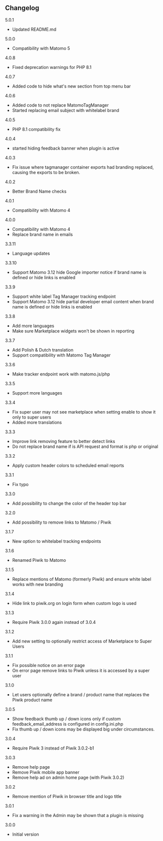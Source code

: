 ## Changelog

5.0.1
- Updated README.md

5.0.0
- Compatibility with Matomo 5

4.0.8
- Fixed deprecation warnings for PHP 8.1

4.0.7
- Added code to hide what's new section from top menu bar

4.0.6
- Added code to not replace MatomoTagManager
- Started replacing email subject with whitelabel brand

4.0.5
- PHP 8.1 compatibility fix

4.0.4
- started hiding feedback banner when plugin is active

4.0.3
- Fix issue where tagmanager container exports had branding replaced, causing the exports to be broken.

4.0.2
- Better Brand Name checks

4.0.1
- Compatibility with Matomo 4

4.0.0
- Compatibility with Matomo 4
- Replace brand name in emails

3.3.11
- Language updates

3.3.10
 - Support Matomo 3.12 hide Google importer notice if brand name is defined or hide links is enabled

3.3.9
 - Support white label Tag Manager tracking endpoint
 - Support Matomo 3.12 hide partial developer email content when brand name is defined or hide links is enabled

3.3.8
 - Add more languages
 - Make sure Marketplace widgets won't be shown in reporting

3.3.7
 - Add Polish & Dutch translation 
 - Support compatibility with Matomo Tag Manager

3.3.6
 - Make tracker endpoint work with matomo.js/php

3.3.5
 - Support more languages

3.3.4
 - Fix super user may not see marketplace when setting enable to show it only to super users
 - Added more translations
 
3.3.3
 - Improve link removing feature to better detect links
 - Do not replace brand name if is API request and format is php or original

3.3.2
 - Apply custom header colors to scheduled email reports
 
3.3.1
 - Fix typo

3.3.0
 - Add possibility to change the color of the header top bar

3.2.0
 - Add possibility to remove links to Matomo / Piwik

3.1.7
 - New option to whitelabel tracking endpoints

3.1.6
 - Renamed Piwik to Matomo

3.1.5
 - Replace mentions of Matomo (formerly Piwik) and ensure white label works with new branding 

3.1.4
 - Hide link to piwik.org on login form when custom logo is used

3.1.3
 - Require Piwik 3.0.0 again instead of 3.0.4

3.1.2
 - Add new setting to optionally restrict access of Marketplace to Super Users 

3.1.1
 - Fix possible notice on an error page
 - On error page remove links to Piwik unless it is accessed by a super user

3.1.0
 - Let users optionally define a brand / product name that replaces the Piwik product name
 
3.0.5
 - Show feedback thumb up / down icons only if custom feedback_email_address is configured in config.ini.php 
 - Fix thumb up / down icons may be displayed big under circumstances. 
 
3.0.4
 - Require Piwik 3 instead of Piwik 3.0.2-b1

3.0.3
 - Remove help page
 - Remove Piwik mobile app banner
 - Remove help ad on admin home page (with Piwik 3.0.2)

3.0.2
 - Remove mention of Piwik in browser title and logo title

3.0.1 
 - Fix a warning in the Admin may be shown that a plugin is missing
 
3.0.0 
 - Initial version
